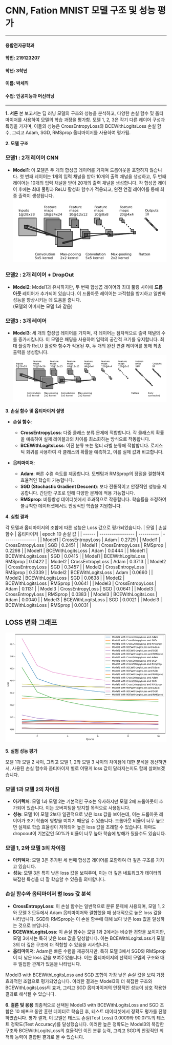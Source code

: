 # **CNN, Fation MNIST 모델 구조 및 성능 평가**

---

#### 융합전자공학과

#### 학번: 219123207

#### 학년: 3학년

#### 이름: 박세직

#### 수업: 인공지능과 머신러닝

---

**1. 서론**
본 보고서는 딥 러닝 모델의 구조와 성능을 분석하고, 다양한 손실 함수 및 옵티마이저를 사용하여 모델의 학습 과정을 평가함. 모델 1, 2, 3은 각기 다른 레이어 구성과 특징을 가지며, 이들의 성능은 CrossEntropyLoss와 BCEWithLogitsLoss 손실 함수, 그리고 Adam, SGD, RMSprop 옵티마이저를 사용하여 평가됨.

**2. 모델 구조**

### 모델1 : 2개 레이어 CNN

-   **Model1**: 이 모델은 두 개의 합성곱 레이어를 가지며 드롭아웃을 포함하지 않습니다. 첫 번째 레이어는 1개의 입력 채널을 받아 10개의 출력 채널을 생성하고, 두 번째 레이어는 10개의 입력 채널을 받아 20개의 출력 채널을 생성합니다. 각 합성곱 레이어 후에는 최대 풀링과 ReLU 활성화 함수가 적용되고, 완전 연결 레이어를 통해 최종 출력이 생성됩니다.
    ![Model1 Description](./model%201.png)

### 모델2 : 2개 레이어 + DropOut

-   **Model2**: Model1과 유사하지만, 두 번째 합성곱 레이어와 최대 풀링 사이에 **드롭아웃** 레이어가 추가되어 있습니다. 이 드롭아웃 레이어는 과적합을 방지하고 일반화 성능을 향상시키는 데 도움을 줍니다.  
     (모델의 이미지는 모델 1과 같음)

### 모델3 : 3개 레이어

-   **Model3**: 세 개의 합성곱 레이어를 가지며, 각 레이어는 점차적으로 출력 채널의 수를 증가시킵니다. 이 모델은 패딩을 사용하여 입력의 공간적 크기를 유지합니다. 최대 풀링과 ReLU 활성화 함수가 적용된 후, 두 개의 완전 연결 레이어를 통해 최종 출력을 생성합니다.
    ![Model3 Description](./model%203.png)

**3. 손실 함수 및 옵티마이저 설명**

-   **손실 함수**:

    -   **CrossEntropyLoss**: 다중 클래스 분류 문제에 적합합니다. 각 클래스의 확률을 예측하여 실제 레이블과의 차이를 최소화하는 방식으로 작동합니다.
    -   **BCEWithLogitsLoss**: 이진 분류 또는 멀티 라벨 분류에 적합합니다. 로지스틱 회귀를 사용하여 각 클래스의 확률을 예측하고, 이를 실제 값과 비교합니다.

-   **옵티마이저**:
    -   **Adam**: 빠른 수렴 속도를 제공합니다. 모멘텀과 RMSprop의 장점을 결합하여 효율적인 학습이 가능합니다.
    -   **SGD (Stochastic Gradient Descent)**: 보다 전통적이고 안정적인 성능을 제공합니다. 간단한 구조로 인해 다양한 문제에 적용 가능합니다.
    -   **RMSprop**: 비등방성 데이터셋에서 효과적으로 작동합니다. 학습률을 조정하여 불규칙한 데이터셋에서도 안정적인 학습을 지원합니다.

**4. 실험 결과**

각 모델과 옵티마이저의 조합에 따른 성능은 Loss 값으로 평가되었습니다.
| 모델 | 손실 함수 | 옵티마이저 | epoch 10 손실 값 |
| ------ | ----------------- | ---------- | ---------------- |
| Model1 | CrossEntropyLoss | Adam | 0.2729 |
| Model1 | CrossEntropyLoss | SGD | 0.2451 |
| Model1 | CrossEntropyLoss | RMSprop | 0.2298 |
| Model1 | BCEWithLogitsLoss | Adam | 0.0444 |
| Model1 | BCEWithLogitsLoss | SGD | 0.0415 |
| Model1 | BCEWithLogitsLoss | RMSprop | 0.0422 |
| Model2 | CrossEntropyLoss | Adam | 0.3713 |
| Model2 | CrossEntropyLoss | SGD | 0.3457 |
| Model2 | CrossEntropyLoss | RMSprop | 0.3339 |
| Model2 | BCEWithLogitsLoss | Adam | 0.0660 |
| Model2 | BCEWithLogitsLoss | SGD | 0.0638 |
| Model2 | BCEWithLogitsLoss | RMSprop | 0.0641 |
| Model3 | CrossEntropyLoss | Adam | 0.1131 |
| Model3 | CrossEntropyLoss | SGD | 0.0641 |
| Model3 | CrossEntropyLoss | RMSprop | 0.0383 |
| Model3 | BCEWithLogitsLoss | Adam | 0.0040 |
| Model3 | BCEWithLogitsLoss | SGD | 0.0021 |
| Model3 | BCEWithLogitsLoss | RMSprop | 0.0031 |

## **LOSS 변화 그래프**

![LOSS 그래프](./output.png)

**5. 실험 성능 평가**

모델 1과 모델 2 사이, 그리고 모델 1, 2와 모델 3 사이의 차이점에 대한 분석을 갱신하면서, 사용된 손실 함수와 옵티마이저 별로 어떻게 loss 값이 달라지는지도 함께 살펴보겠습니다.

### 모델 1과 모델 2의 차이점

-   **아키텍처**: 모델 1과 모델 2는 기본적인 구조는 유사하지만 모델 2에 드롭아웃이 추가되어 있습니다. 이는 오버피팅을 방지할 목적으로 사용됩니다.
-   **성능**: 모델 1이 모델 2보다 일관적으로 낮은 loss 값을 보이는데, 이는 드롭아웃 레이어가 초기 학습에 영향을 미치기 때문일 수 있습니다. 드롭아웃 비율이 너무 높으면 실제로 학습 효율성이 저하되어 높은 loss 값을 초래할 수 있습니다. 아마도 dropoout이 기본값인 50%가 비율이 너무 높아 학습에 방해가 됬을수도 있습니다.

### 모델 1, 2와 모델 3의 차이점

-   **아키텍처**: 모델 3은 추가된 세 번째 합성곱 레이어를 포함하여 더 깊은 구조를 가지고 있습니다.
-   **성능**: 모델 3은 특히 낮은 loss 값을 보여주며, 이는 더 깊은 네트워크가 데이터의 복잡한 특성을 더 잘 학습할 수 있음을 의미합니다.

### 손실 함수와 옵티마이저 별 loss 값 분석

-   **CrossEntropyLoss**: 이 손실 함수는 일반적으로 분류 문제에 사용되며, 모델 1, 2와 모델 3 모두에서 Adam 옵티마이저와 결합했을 때 상대적으로 높은 loss 값을 나타냅니다. SGD와 RMSprop는 이 손실 함수에 대해 보다 낮은 loss 값을 달성하는 것으로 보입니다.
-   **BCEWithLogitsLoss**: 이 손실 함수는 모델 1과 2에서는 비슷한 경향을 보이지만, 모델 3에서는 특히 낮은 loss 값을 달성합니다. 이는 BCEWithLogitsLoss가 모델 3의 더 깊은 구조에 더 적합할 수 있음을 시사합니다.
-   **옵티마이저**: Adam은 빠른 수렴을 제공하지만, 특히 모델 3에서 SGD와 RMSprop이 더 낮은 loss 값을 보여주었습니다. 이는 옵티마이저의 선택이 모델의 구조와 매우 밀접한 관계가 있음을 나타냅니다.

Model3 with BCEWithLogitsLoss and SGD 조합이 가장 낮은 손실 값을 보여 가장 효과적인 조합으로 평가되었습니다. 이러한 결과는 Model3의 더 복잡한 구조와 BCEWithLogitsLoss의 효과, 그리고 SGD 옵티마이저의 안정적인 성능이 상호 작용한 결과로 해석될 수 있습니다.

**6. 결론 및 응용**
최종적으로 선택된 Model3 with BCEWithLogitsLoss and SGD 조합은 10 에포크 동안 훈련 데이터로 학습된 후, 테스트 데이터셋에서 정확도 평가를 진행하였습니다. 평가 결과, 이 모델은 테스트 손실(Test Loss) 0.0009와 90.07%의 테스트 정확도(Test Accuracy)를 달성했습니다. 이러한 높은 정확도는 Model3의 복잡한 구조와 BCEWithLogitsLoss의 효율적인 이진 분류 능력, 그리고 SGD의 안정적인 최적화 능력이 결합된 결과로 볼 수 있습니다.
